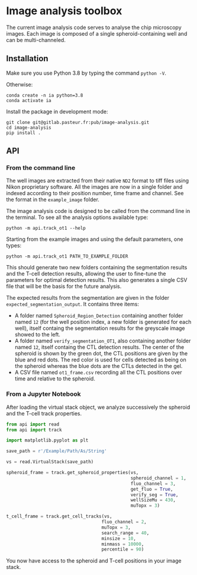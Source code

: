 # Image analysis toolbox

The current image analysis code serves to analyse the chip microscopy images. Each image is composed of a single spheroid-containing well and can be multi-channeled.

## Installation

Make sure you use Python 3.8 by typing the command `python -V`.

Otherwise:

```
conda create -n ia python=3.8
conda activate ia
```

Install the package in development mode:

```
git clone git@gitlab.pasteur.fr:pub/image-analysis.git
cd image-analysis
pip install .
```

## API

### From the command line

The well images are extracted from their native `ND2` format to tiff files using Nikon proprietary software. All the images are now in a single folder and indexed according to their position number, time frame and channel. See the format in the `example_image` folder.

The image analysis code is designed to be called from the command line in the terminal. To see all the analysis options available type:

```
python -m api.track_ot1 --help

```

Starting from the example images and using the default parameters, one types:


```
python -m api.track_ot1 PATH_TO_EXAMPLE_FOLDER

```

This should generate two new folders containing the segmentation results and the T-cell detection results, allowing the user to fine-tune the parameters for optimal detection results. This also generates a single CSV file that will be the basis for the future analysis.

The expected results from the segmentation are given in the folder `expected_segmentation_output`. It contains three items:
 - A folder named `Spheroid_Region_Detection` containing another folder named `12` (for the well position index, a new folder is generated for each well), itself containg the segmentation results for the greyscale image showed to the left.
- A folder named `verify_segmentation_OT1`, also containing another folder named `12`, itself containg the CTL detection results. The center of the spheroid is shown by the green dot, the CTL positions are given by the blue and red dots. The red color is used for cells detected as being on the spheroid whereas the blue dots are the CTLs detected in the gel.
- A CSV file named `ot1_frame.csv` recording all the CTL positions over time and relative to the spheroid.

### From a Jupyter Notebook


After loading the virtual stack object, we analyze successively the spheroid 
and the T-cell track properties.

```python
from api import read
from api import track

import matplotlib.pyplot as plt

save_path = r'/Example/Path/As/String'

vs = read.VirtualStack(save_path)

spheroid_frame = track.get_spheroid_properties(vs,
                                               spheroid_channel = 1, 
                                               fluo_channel = 3, 
                                               get_fluo = True, 
                                               verify_seg = True,
                                               wellSizeMu = 430,
                                               muTopx = 3)

t_cell_frame = track.get_cell_tracks(vs,
                                    fluo_channel = 2,
                                    muTopx = 3,
                                    search_range = 40,
                                    minsize = 10,
                                    minmass = 10000,
                                    percentile = 90)
```

You now have access to the spheroid and T-cell positions in your image stack.